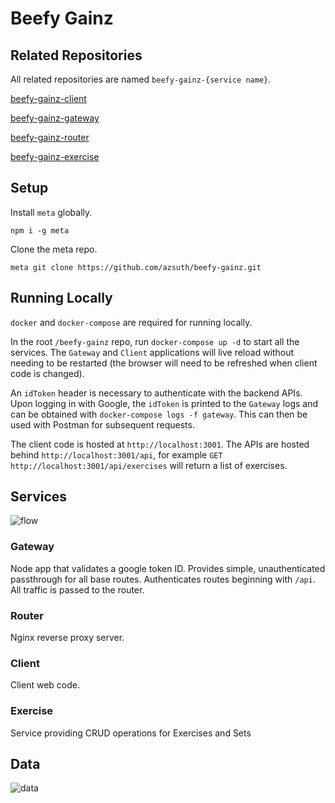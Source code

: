# Beefy Gainz

## Related Repositories

All related repositories are named `beefy-gainz-{service name}`.

[beefy-gainz-client](https://github.com/azsuth/beefy-gainz-client)

[beefy-gainz-gateway](https://github.com/azsuth/beefy-gainz-gateway) 

[beefy-gainz-router](https://github.com/azsuth/beefy-gainz-router) 

[beefy-gainz-exercise](https://github.com/azsuth/beefy-gainz-exercise)

## Setup

Install `meta` globally.

```npm i -g meta```

Clone the meta repo.

```meta git clone https://github.com/azsuth/beefy-gainz.git```

## Running Locally

`docker` and `docker-compose` are required for running locally.

In the root `/beefy-gainz` repo, run `docker-compose up -d` to start all the services. The `Gateway` and `Client` applications will live reload without needing to be restarted (the browser will need to be refreshed when client code is changed).

An `idToken` header is necessary to authenticate with the backend APIs. Upon logging in with Google, the `idToken` is printed to the `Gateway` logs and can be obtained with `docker-compose logs -f gateway`. This can then be used with Postman for subsequent requests.

The client code is hosted at `http://localhost:3001`. The APIs are hosted behind `http://localhost:3001/api`, for example `GET http://localhost:3001/api/exercises` will return a list of exercises.

## Services

![flow](./data/flow.png)

### Gateway

Node app that validates a google token ID. Provides simple, unauthenticated passthrough for all base routes. Authenticates routes beginning with `/api`. All traffic is passed to the router.

### Router

Nginx reverse proxy server.

### Client

Client web code.

### Exercise

Service providing CRUD operations for Exercises and Sets

## Data

![data](./data/data.png)